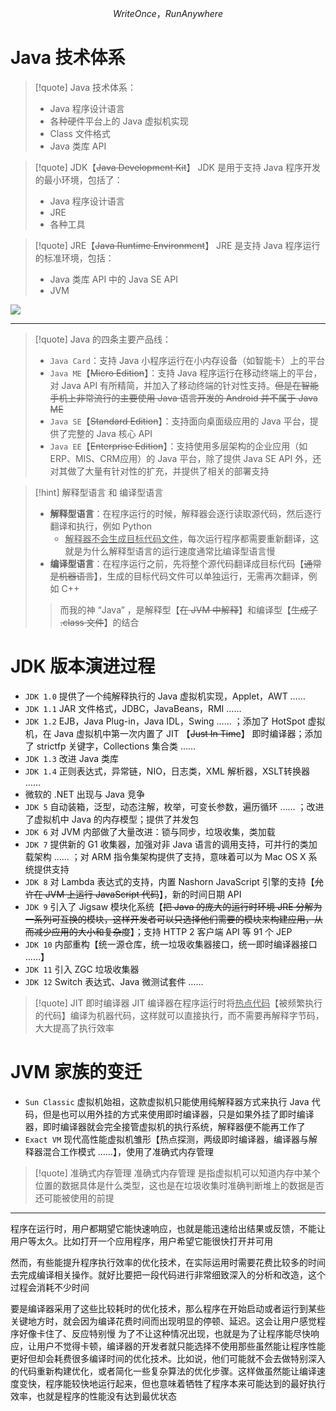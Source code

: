 
$$
Write Once，Run Anywhere
$$

# Java 技术体系
>[!quote] Java 技术体系：
 >- Java 程序设计语言
 >- 各种硬件平台上的 Java 虚拟机实现
 >- Class 文件格式
 >- Java 类库 API

>[!quote] JDK【~~Java Development Kit~~】
>JDK 是用于支持 Java 程序开发的最小环境，包括了：
>- Java 程序设计语言
>- JRE
>- 各种工具

>[!quote] JRE【~~Java Runtime Environment~~】
>JRE 是支持 Java 程序运行的标准环境，包括：
>- Java 类库 API 中的 Java SE API
>- JVM

![](https://obsidian-1307744200.cos.ap-guangzhou.myqcloud.com/%E5%9B%BE%E7%89%87/202405101917285.png)

---

>[!quote] Java 的四条主要产品线：
> - `Java Card`：支持 Java 小程序运行在小内存设备（如智能卡）上的平台
> - `Java ME`【~~Micro Edition~~】：支持 Java 程序运行在移动终端上的平台，对 Java API 有所精简，并加入了移动终端的针对性支持。~~但是在智能手机上非常流行的主要使用 Java 语言开发的 Android 并不属于 Java ME~~
> - `Java SE`【~~Standard Edition~~】：支持面向桌面级应用的 Java 平台，提供了完整的 Java 核心 API
> - `Java EE`【~~Enterprise Edition~~】：支持使用多层架构的企业应用（如ERP、MIS、CRM应用）的 Java 平台，除了提供 Java SE API 外，还对其做了大量有针对性的扩充，并提供了相关的部署支持

>[!hint] 解释型语言 和 编译型语言
>- **解释型语言**：在程序运行的时候，解释器会逐行读取源代码，然后逐行翻译和执行，例如 Python
>	- <u>解释器不会生成目标代码文件</u>，每次运行程序都需要重新翻译，这就是为什么解释型语言的运行速度通常比编译型语言慢
>- **编译型语言**：在程序运行之前，先将整个源代码翻译成目标代码【~~通常是机器语言~~】，生成的目标代码文件可以单独运行，无需再次翻译，例如 C++
>
>>而我的神 “Java” ，是解释型【~~在 JVM 中解释~~】和编译型【~~生成了 .class 文件~~】的结合

# JDK 版本演进过程
- `JDK 1.0` 提供了一个纯解释执行的 Java 虚拟机实现，Applet，AWT ……
- `JDK 1.1` JAR 文件格式，JDBC，JavaBeans，RMI ……
- `JDK 1.2` EJB，Java Plug-in，Java IDL，Swing …… ；添加了 HotSpot 虚拟机，在 Java 虚拟机中第一次内置了 JIT 【~~Just In Time~~】 即时编译器；添加了 strictfp 关键字，Collections 集合类 ……
- `JDK 1.3` 改进 Java 类库
- `JDK 1.4` 正则表达式，异常链，NIO，日志类，XML 解析器，XSLT转换器 ……
- 微软的 .NET 出现与 Java 竞争
- `JDK 5` 自动装箱，泛型，动态注解，枚举，可变长参数，遍历循环 …… ；改进了虚拟机中 Java 的内存模型；提供了并发包
- `JDK 6` 对 JVM 内部做了大量改进：锁与同步，垃圾收集，类加载
- `JDK 7` 提供新的 G1 收集器，加强对非 Java 语言的调用支持，可并行的类加载架构 …… ；对 ARM 指令集架构提供了支持，意味着可以为 Mac OS X 系统提供支持
- `JDK 8` 对 Lambda 表达式的支持，内置 Nashorn JavaScript 引擎的支持【~~允许在 JVM 上运行 JavaScript 代码~~】，新的时间日期 API
- `JDK 9` 引入了 Jigsaw 模块化系统【~~把 Java 的庞大的运行时环境 JRE 分解为一系列可互换的模块，这样开发者可以只选择他们需要的模块来构建应用，从而减少应用的大小和复杂度~~】；支持 HTTP 2 客户端 API 等 91 个 JEP
- `JDK 10` 内部重构【统一源仓库，统一垃圾收集器接口，统一即时编译器接口 ……】
- `JDK 11` 引入 ZGC 垃圾收集器
- `JDK 12` Switch 表达式、Java 微测试套件 ……

>[!quote] JIT 即时编译器
>JIT 编译器在程序运行时将<u>热点代码</u>【被频繁执行的代码】编译为机器代码，这样就可以直接执行，而不需要再解释字节码，大大提高了执行效率

# JVM 家族的变迁
- `Sun Classic` 虚拟机始祖，这款虚拟机只能使用纯解释器方式来执行 Java 代码，但是也可以用外挂的方式来使用即时编译器，只是如果外挂了即时编译器，即时编译器就会完全接管虚拟机的执行系统，解释器便不能再工作了
- `Exact VM` 现代高性能虚拟机雏形【热点探测，两级即时编译器，编译器与解释器混合工作模式 ……】，使用了准确式内存管理

>[!quote] 准确式内存管理
>准确式内存管理 是指虚拟机可以知道内存中某个位置的数据具体是什么类型，这也是在垃圾收集时准确判断堆上的数据是否还可能被使用的前提

---

程序在运行时，用户都期望它能快速响应，也就是能迅速给出结果或反馈，不能让用户等太久。比如打开一个应用程序，用户希望它能很快打开并可用

然而，有些能提升程序执行效率的优化技术，在实际运用时需要花费比较多的时间去完成编译相关操作。就好比要把一段代码进行非常细致深入的分析和改造，这个过程会消耗不少时间

要是编译器采用了这些比较耗时的优化技术，那么程序在开始启动或者运行到某些关键地方时，就会因为编译花费时间而出现明显的停顿、延迟。这会让用户感觉程序好像卡住了、反应特别慢
为了不让这种情况出现，也就是为了让程序能尽快响应，让用户不觉得卡顿，编译器的开发者就只能选择不使用那些虽然能让程序性能更好但却会耗费很多编译时间的优化技术。比如说，他们可能就不会去做特别深入的代码重新构建优化，或者简化一些复杂算法的优化步骤。这样做虽然能让编译速度变快，程序能较快地运行起来，但也意味着牺牲了程序本来可能达到的最好执行效率，也就是程序的性能没有达到最优状态




